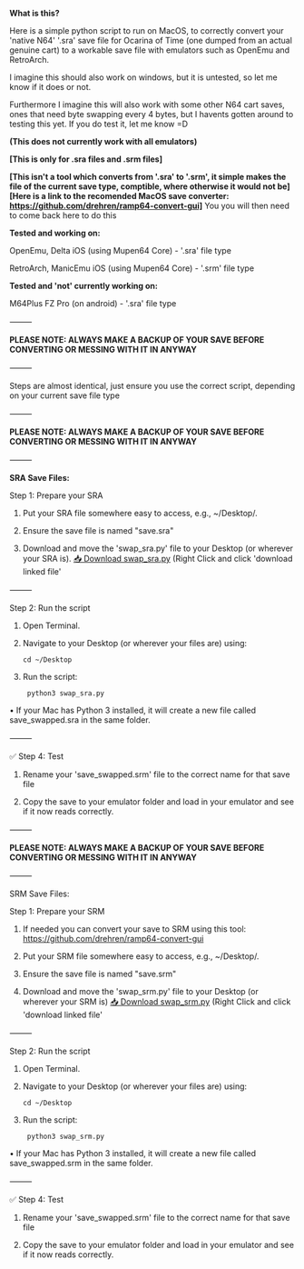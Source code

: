 **What is this?**


Here is a simple python script to run on MacOS, to correctly convert your 'native N64' '.sra' save file for Ocarina of Time (one dumped from an actual genuine cart) to a workable save file with emulators such as OpenEmu and RetroArch.

I imagine this should also work on windows, but it is untested, so let me know if it does or not.

Furthermore I imagine this will also work with some other N64 cart saves, ones that need byte swapping every 4 bytes, but I havents gotten around to testing this yet.
If you do test it, let me know =D


**(This does not currently work with all emulators)**


**[This is only for .sra files and .srm files]**

**[This isn't a tool which converts from '.sra' to '.srm', it simple makes the file of the current save type, comptible, where otherwise it would not be]**
**[Here is a link to the recomended MacOS save converter: https://github.com/drehren/ramp64-convert-gui]**
You you will then need to come back here to do this


**Tested and working on:**

OpenEmu, Delta iOS (using Mupen64 Core) - '.sra' file type

RetroArch, ManicEmu iOS (using Mupen64 Core) - '.srm' file type


**Tested and 'not' currently working on:**

M64Plus FZ Pro (on android) - '.sra' file type


⸻


**PLEASE NOTE: 
ALWAYS MAKE A BACKUP OF YOUR SAVE BEFORE CONVERTING OR MESSING WITH IT IN ANYWAY**


⸻


Steps are almost identical, just ensure you use the correct script, depending on your current save file type


⸻


**PLEASE NOTE: 
ALWAYS MAKE A BACKUP OF YOUR SAVE BEFORE CONVERTING OR MESSING WITH IT IN ANYWAY**


⸻


**SRA Save Files:**

Step 1: Prepare your SRA

1.	Put your SRA file somewhere easy to access, e.g., ~/Desktop/.
	
2.	Ensure the save file is named "save.sra"

3.	Download and move the 'swap_sra.py' file to your Desktop (or wherever your SRA is). <a href="https://github.com/7ank0v1c/N64-Ocarina-of-Time-Save-Converter-Script/raw/main/Python%20Script/swap_sra.py" download>📥 Download swap_sra.py</a> (Right Click and click 'download linked file'

⸻

Step 2: Run the script

1.	Open Terminal.

2.	Navigate to your Desktop (or wherever your files are) using:

		cd ~/Desktop

3. Run the script:

		python3 swap_sra.py

•	If your Mac has Python 3 installed, it will create a new file called save_swapped.sra in the same folder.

⸻

✅ Step 4: Test

1. Rename your 'save_swapped.srm' file to the correct name for that save file

2. Copy the save to your emulator folder and load in your emulator and see if it now reads correctly.


⸻

**PLEASE NOTE: 
ALWAYS MAKE A BACKUP OF YOUR SAVE BEFORE CONVERTING OR MESSING WITH IT IN ANYWAY**

⸻

SRM Save Files:

Step 1: Prepare your SRM

1.  If needed you can convert your save to SRM using this tool: https://github.com/drehren/ramp64-convert-gui

2.	Put your SRM file somewhere easy to access, e.g., ~/Desktop/.
	
3.	Ensure the save file is named "save.srm"

4.	Download and move the 'swap_srm.py' file to your Desktop (or wherever your SRM is) <a href="https://github.com/7ank0v1c/N64-Ocarina-of-Time-Save-Converter-Script/raw/main/Python%20Script/swap_srm.py" download>📥 Download swap_srm.py</a> (Right Click and click 'download linked file'

⸻

Step 2: Run the script

1.	Open Terminal.

2.	Navigate to your Desktop (or wherever your files are) using:

		cd ~/Desktop

3. Run the script:

		python3 swap_srm.py

•	If your Mac has Python 3 installed, it will create a new file called save_swapped.srm in the same folder.

⸻

✅ Step 4: Test

1. Rename your 'save_swapped.srm' file to the correct name for that save file

2. Copy the save to your emulator folder and load in your emulator and see if it now reads correctly.
